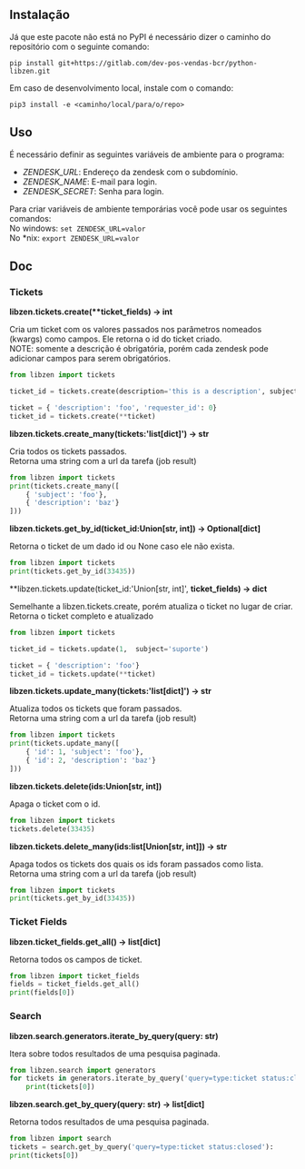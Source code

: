 
  

## Instalação

Já que este pacote não está no PyPI é necessário dizer o caminho do repositório com o seguinte comando:

``pip install git+https://gitlab.com/dev-pos-vendas-bcr/python-libzen.git``

Em caso de desenvolvimento local, instale com o comando:

``pip3 install -e <caminho/local/para/o/repo>``

## Uso

É necessário definir as seguintes variáveis de ambiente para o programa:

* _ZENDESK_URL_: Endereço da zendesk com o subdomínio.  
* _ZENDESK_NAME_:  E-mail para login.  
* _ZENDESK_SECRET_: Senha para login.

Para criar variáveis de ambiente temporárias você pode usar os seguintes comandos:  
No windows: ``set ZENDESK_URL=valor``  
No *nix: ``export ZENDESK_URL=valor``  

## Doc

### Tickets

**libzen.tickets.create(\*\*ticket_fields) -> int**  

Cria um ticket com os valores passados nos parâmetros nomeados (kwargs) como campos. Ele retorna o id do ticket criado.  
NOTE: somente a descrição é obrigatória, porém cada zendesk pode adicionar campos para serem obrigatórios.  
```python
from libzen import tickets

ticket_id = tickets.create(description='this is a description', subject='suporte')

ticket = { 'description': 'foo', 'requester_id': 0}
ticket_id = tickets.create(**ticket)
```

**libzen.tickets.create_many(tickets:'list[dict]') -> str**  

Cria todos os tickets passados.  
Retorna uma string com a url da tarefa (job result)
```python
from libzen import tickets
print(tickets.create_many([
	{ 'subject': 'foo'},
	{ 'description': 'baz'}
]))
```

**libzen.tickets.get_by_id(ticket_id:Union[str, int]) -> Optional[dict]**  

Retorna o ticket de um dado id ou None caso ele não exista.
```python
from libzen import tickets
print(tickets.get_by_id(33435))
```

**libzen.tickets.update(ticket_id:'Union[str, int]', **ticket_fields) -> dict**  

Semelhante a libzen.tickets.create, porém atualiza o ticket no lugar de criar.  
Retorna o ticket completo e atualizado  
```python
from libzen import tickets

ticket_id = tickets.update(1,  subject='suporte')

ticket = { 'description': 'foo'}
ticket_id = tickets.update(**ticket)
```

**libzen.tickets.update_many(tickets:'list[dict]') -> str**  

Atualiza todos os tickets que foram passados.  
Retorna uma string com a url da tarefa (job result)
```python
from libzen import tickets
print(tickets.update_many([
	{ 'id': 1, 'subject': 'foo'},
	{ 'id': 2, 'description': 'baz'}
]))
```

**libzen.tickets.delete(ids:Union[str, int])**  

Apaga o ticket com o id.    
```python
from libzen import tickets
tickets.delete(33435)
```

**libzen.tickets.delete_many(ids:list[Union[str, int]]) -> str**  

Apaga todos os tickets dos quais os ids foram passados como lista.    
Retorna uma string com a url da tarefa (job result)
```python
from libzen import tickets
print(tickets.get_by_id(33435))
```

### Ticket Fields

**libzen.ticket_fields.get_all() -> list[dict]**  

Retorna todos os campos de ticket.
```python
from libzen import ticket_fields
fields = ticket_fields.get_all()
print(fields[0])
```

### Search

**libzen.search.generators.iterate_by_query(query: str)**  

Itera sobre todos resultados de uma pesquisa paginada.
```python
from libzen.search import generators
for tickets in generators.iterate_by_query('query=type:ticket status:closed'):
	print(tickets[0])
```

**libzen.search.get_by_query(query: str) -> list[dict]**  

Retorna todos resultados de uma pesquisa paginada.
```python
from libzen import search
tickets = search.get_by_query('query=type:ticket status:closed'):
print(tickets[0])
```

